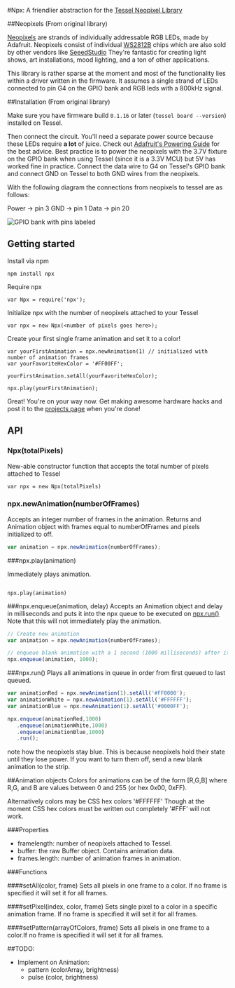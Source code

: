 #Npx: A friendlier abstraction for the [Tessel Neopixel Library](https://github.com/tessel/neopixels)

##Neopixels (From original library)

[Neopixels](https://learn.adafruit.com/adafruit-neopixel-uberguide) are strands of individually addressable RGB LEDs, made by Adafruit. Neopixels consist of individual [WS2812B](http://www.adafruit.com/datasheets/WS2812B.pdf) chips which are also sold by other vendors like [SeeedStudio](http://www.seeedstudio.com/depot/Digital-RGB-LED-FlexiStrip-60-LED-1-Meter-p-1666.html?cPath=81_79) They're fantastic for creating light shows, art installations, mood lighting, and a ton of other applications.

This library is rather sparse at the moment and most of the functionality lies within a driver written in the firmware. It assumes a single strand of LEDs connected to pin G4 on the GPIO bank and RGB leds with a 800kHz signal.

##Installation (From original library)

Make sure you have firmware build `0.1.16` or later (```tessel board --version```) installed on Tessel.

Then connect the circuit. You'll need a separate power source because these LEDs require **a lot** of juice. Check out [Adafruit's Powering Guide](https://learn.adafruit.com/adafruit-neopixel-uberguide/power) for the best advice. Best practice is to power the neopixels with the 3.7V fixture on the GPIO bank when using Tessel (since it is a 3.3V MCU) but 5V has worked fine in practice. Connect the data wire to G4 on Tessel's GPIO bank and connect GND on Tessel to both GND wires from the neopixels.

With the following diagram the connections from neopixels to tessel are as follows:

Power -> pin 3
GND -> pin 1
Data -> pin 20

![GPIO bank with pins labeled](https://s3.amazonaws.com/technicalmachine-assets/doc+pictures/hardware_design_docs/gpio-pins.jpg)

## Getting started

Install via npm

```
npm install npx
```

Require npx
```
var Npx = require('npx');
```

Initialize npx with the number of neopixels attached to your Tessel
```
var npx = new Npx(<number of pixels goes here>);
```

Create your first single frame animation and set it to a color!
```
var yourFirstAnimation = npx.newAnimation(1) // initialized with number of animation frames
var yourFavoriteHexColor = '#FF00FF';

yourFirstAnimation.setAll(yourFavoriteHexColor);

npx.play(yourFirstAnimation);
```

Great! You're on your way now. Get making awesome hardware hacks and post it to the [projects page](https://projects.tessel.io/projects) when you're done!

## API
### Npx(totalPixels)
New-able constructor function that accepts the total number of pixels attached to Tessel

```
var npx = new Npx(totalPixels)
```

### npx.newAnimation(numberOfFrames)

Accepts an integer number of frames in the animation.
Returns and Animation object with frames equal to numberOfFrames and pixels initialized to off.

```JavaScript
var animation = npx.newAnimation(numberOfFrames);
```
###npx.play(animation)

Immediately plays animation.
```

npx.play(animation)
```

###npx.enqueue(animation, delay)
Accepts an Animation object and delay in milliseconds and puts it into the npx queue to be executed on [npx.run()](#)
Note that this will not immediately play the animation.

```JavaScript
// Create new animation
var animation = npx.newAnimation(numberOfFrames);

// enqueue blank animation with a 1 second (1000 milliseconds) after it completes
npx.enqueue(animation, 1000);
```

###npx.run()
Plays all animations in queue in order from first queued to last queued.

```JavaScript
var animationRed = npx.newAnimation(1).setAll('#FF0000');
var animationWhite = npx.newAnimation(1).setAll('#FFFFFF');
var animationBlue = npx.newAnimation(1).setAll('#0000FF');

npx.enqueue(animationRed,1000)
   .enqueue(animationWhite,1000)
   .enqueue(animationBlue,1000)
   .run();
```

note how the neopixels stay blue. This is because neopixels hold their state until they lose power. If you want to turn them off, send a new blank animation to the strip.

##Animation objects
Colors for animations can be of the form [R,G,B] where R,G, and B are values between 0 and 255 (or hex 0x00, 0xFF).

Alternatively colors may be CSS hex colors '#FFFFFF' Though at the moment CSS hex colors must be written out completely '#FFF' will not work.

###Properties

 - framelength: number of neopixels attached to Tessel.
 - buffer: the raw Buffer object. Contains animation data.
 - frames.length: number of animation frames in animation.

###Functions

####setAll(color, frame)
Sets all pixels in one frame to a color. If no frame is specified it will set it for all frames.

####setPixel(index, color, frame)
Sets single pixel to a color in a specific animation frame. If no frame is specified it will set it for all frames.

####setPattern(arrayOfColors, frame)
Sets all pixels in one frame to a color.If no frame is specified it will set it for all frames.

##TODO:
 - Implement on Animation:
    - pattern (colorArray, brightness)
    - pulse (color, brightness)
